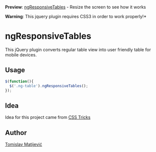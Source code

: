 **Preview**: [ngResponsiveTables](http://netgen.github.io/jquery.ngResponsiveTables) - Resize the screen to see how it works

**Warning**: This jquery plugin requires CSS3 in order to work properly!*

ngResponsiveTables
==========================

This jQuery plugin converts regular table view into user friendly table for mobile devices.

## Usage ##

```javascript
$(function(){
  $('.ng-table').ngResponsiveTables();
});
```
## Idea ##
Idea for this project came from [CSS Tricks](http://css-tricks.com/examples/ResponsiveTables/responsive.php)

## Author ##
[Tomislav Matijević](https://github.com/tmatijev)
